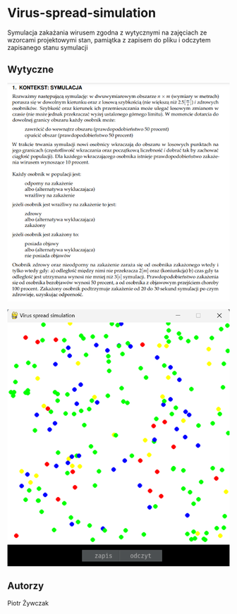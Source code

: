 # Virus-spread-simulation
Symulacja zakażania wirusem zgodna z wytycznymi na zajęciach ze wzorcami projektowymi stan, pamiątka z zapisem do pliku i odczytem zapisanego stanu symulacji

## Wytyczne
![Wytyczne](https://github.com/zywczak/Virus-spread-simulation/blob/main/wytyczne.png)

![Virus-spread-simulation](https://github.com/zywczak/Virus-spread-simulation/blob/main/Simulation.png)

## Autorzy
Piotr Żywczak
